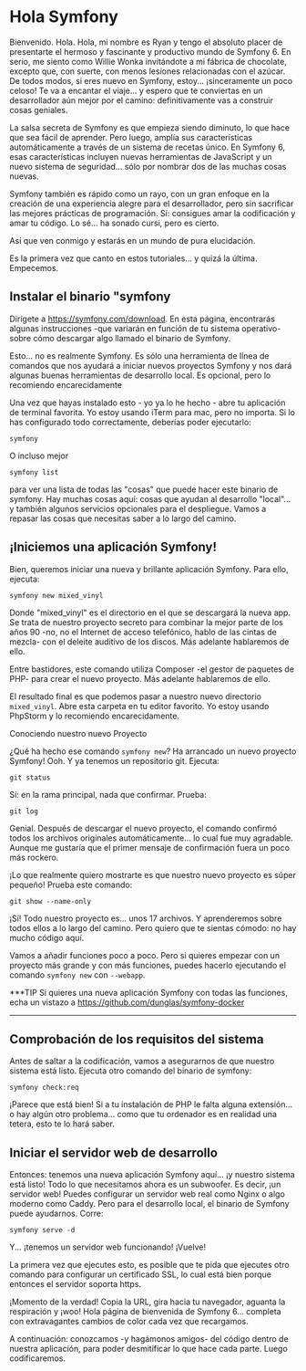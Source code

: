 # Hola Symfony

Bienvenido. Hola. Hola, mi nombre es Ryan y tengo el absoluto placer de presentarte el hermoso y fascinante y productivo mundo de Symfony 6. En serio, me siento como Willie Wonka invitándote a mi fábrica de chocolate, excepto que, con suerte, con menos lesiones relacionadas con el azúcar. De todos modos, si eres nuevo en Symfony, estoy... ¡sinceramente un poco celoso! Te va a encantar el viaje... y espero que te conviertas en un desarrollador aún mejor por el camino: definitivamente vas a construir cosas geniales.

La salsa secreta de Symfony es que empieza siendo diminuto, lo que hace que sea fácil de aprender. Pero luego, amplía sus características automáticamente a través de un sistema de recetas único. En Symfony 6, esas características incluyen nuevas herramientas de JavaScript y un nuevo sistema de seguridad... sólo por nombrar dos de las muchas cosas nuevas.

Symfony también es rápido como un rayo, con un gran enfoque en la creación de una experiencia alegre para el desarrollador, pero sin sacrificar las mejores prácticas de programación. Sí: consigues amar la codificación y amar tu código. Lo sé... ha sonado cursi, pero es cierto.

Así que ven conmigo y estarás en un mundo de pura elucidación.

Es la primera vez que canto en estos tutoriales... y quizá la última. Empecemos.

## Instalar el binario "symfony

Dirígete a https://symfony.com/download. En esta página, encontrarás algunas instrucciones -que variarán en función de tu sistema operativo- sobre cómo descargar algo llamado el binario de Symfony.

Esto... no es realmente Symfony. Es sólo una herramienta de línea de comandos que nos ayudará a iniciar nuevos proyectos Symfony y nos dará algunas buenas herramientas de desarrollo local. Es opcional, pero lo recomiendo encarecidamente

Una vez que hayas instalado esto - yo ya lo he hecho - abre tu aplicación de terminal favorita. Yo estoy usando iTerm para mac, pero no importa. Si lo has configurado todo correctamente, deberías poder ejecutarlo:

```terminal
symfony
```

O incluso mejor

```terminal
symfony list
```

para ver una lista de todas las "cosas" que puede hacer este binario de symfony. Hay muchas cosas aquí: cosas que ayudan al desarrollo "local"... y también algunos servicios opcionales para el despliegue. Vamos a repasar las cosas que necesitas saber a lo largo del camino.

## ¡Iniciemos una aplicación Symfony!

Bien, queremos iniciar una nueva y brillante aplicación Symfony. Para ello, ejecuta:

```terminal
symfony new mixed_vinyl
```

Donde "mixed_vinyl" es el directorio en el que se descargará la nueva app. Se trata de nuestro proyecto secreto para combinar la mejor parte de los años 90 -no, no el Internet de acceso telefónico, hablo de las cintas de mezcla- con el deleite auditivo de los discos. Más adelante hablaremos de ello.

Entre bastidores, este comando utiliza Composer -el gestor de paquetes de PHP- para crear el nuevo proyecto. Más adelante hablaremos de ello.

El resultado final es que podemos pasar a nuestro nuevo directorio `mixed_vinyl`. Abre esta carpeta en tu editor favorito. Yo estoy usando PhpStorm y lo recomiendo encarecidamente.

 Conociendo nuestro nuevo Proyecto

¿Qué ha hecho ese comando `symfony new`? Ha arrancado un nuevo proyecto Symfony! Ooh. Y ya tenemos un repositorio git. Ejecuta:

```terminal
git status
```

Sí: en la rama principal, nada que confirmar. Prueba:

```terminal
git log
```

Genial. Después de descargar el nuevo proyecto, el comando confirmó todos los archivos originales automáticamente... lo cual fue muy agradable. Aunque me gustaría que el primer mensaje de confirmación fuera un poco más rockero.

¡Lo que realmente quiero mostrarte es que nuestro nuevo proyecto es súper pequeño! Prueba este comando:

```terminal
git show --name-only
```

¡Sí! Todo nuestro proyecto es... unos 17 archivos. Y aprenderemos sobre todos ellos a lo largo del camino. Pero quiero que te sientas cómodo: no hay mucho código aquí.

Vamos a añadir funciones poco a poco. Pero si quieres empezar con un proyecto más grande y con más funciones, puedes hacerlo ejecutando el comando `symfony new` con `--webapp`.

***TIP
Si quieres una nueva aplicación Symfony con todas las funciones, echa un vistazo a https://github.com/dunglas/symfony-docker
***

## Comprobación de los requisitos del sistema

Antes de saltar a la codificación, vamos a asegurarnos de que nuestro sistema está listo. Ejecuta otro comando del binario de symfony:

```terminal
symfony check:req
```

¡Parece que está bien! Si a tu instalación de PHP le falta alguna extensión... o hay algún otro problema... como que tu ordenador es en realidad una tetera, esto te lo hará saber.

## Iniciar el servidor web de desarrollo

Entonces: tenemos una nueva aplicación Symfony aquí... ¡y nuestro sistema está listo! Todo lo que necesitamos ahora es un subwoofer. Es decir, ¡un servidor web! Puedes configurar un servidor web real como Nginx o algo moderno como Caddy. Pero para el desarrollo local, el binario de Symfony puede ayudarnos. Corre:

```terminal
symfony serve -d
```

Y... ¡tenemos un servidor web funcionando! ¡Vuelve!

La primera vez que ejecutes esto, es posible que te pida que ejecutes otro comando para configurar un certificado SSL, lo cual está bien porque entonces el servidor soporta https.

¡Momento de la verdad! Copia la URL, gira hacia tu navegador, aguanta la respiración y ¡woo! Hola página de bienvenida de Symfony 6... completa con extravagantes cambios de color cada vez que recargamos.

A continuación: conozcamos -y hagámonos amigos- del código dentro de nuestra aplicación, para poder desmitificar lo que hace cada parte. Luego codificaremos.
